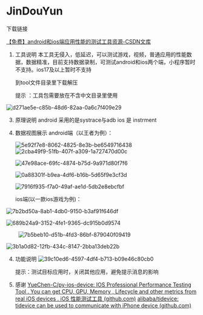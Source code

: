 # JinDouYun

下载链接 

[【免费】android和ios端应用性能的测试工具资源-CSDN文库](https://download.csdn.net/download/weixin_40895135/89786960)





1. 工具说明
   本工具无侵入，低延迟，可以测试游戏，视频，普通应用的性能数据，数据精准，目前支持数据录制，可测试android和ios两个端，小程序暂时不支持。ios17及以上暂时不支持

   到tool文件目录里下载解压



   提示 ：工具包需要放在不含中文目录里使用
   
   
![d271ae5e-c85b-48d6-82aa-0a6c7f409e29](https://github.com/user-attachments/assets/00d52421-f0c8-412c-8896-78bc95217408)



3. 原理说明
   android 采用的是systrace与adb
   ios 是 instrment

4. 数据视图展示
   android端（以王者为例）：
   
   

   ![5e92f7e8-8062-4825-8e3b-be6549716438](file:///C:/Users/Avidly/Pictures/Typedown/5e92f7e8-8062-4825-8e3b-be6549716438.png)
    ![2cba49f9-51fb-407f-a309-1a727470d00c](file:///C:/Users/Avidly/Pictures/Typedown/2cba49f9-51fb-407f-a309-1a727470d00c.png)

   ![47e98ace-69fc-4874-b75d-9a971d80f7f6](file:///C:/Users/Avidly/Pictures/Typedown/47e98ace-69fc-4874-b75d-9a971d80f7f6.png)

   ![0a88301f-b9ea-4df6-b16b-5d65f9e3cf3d](file:///C:/Users/Avidly/Pictures/Typedown/0a88301f-b9ea-4df6-b16b-5d65f9e3cf3d.png)

   ![7916f935-f7a0-49af-ae1d-5db2e8ebcfbf](file:///C:/Users/Avidly/Pictures/Typedown/7916f935-f7a0-49af-ae1d-5db2e8ebcfbf.png)





   ios端(以一款ios游戏为例)：

![7b2bd50a-8ab1-4db0-9150-b3af91f646df](file:///C:/Users/Avidly/Pictures/Typedown/7b2bd50a-8ab1-4db0-9150-b3af91f646df.png)



![689b24a9-3152-4fe1-9365-dc915b0d9574](file:///C:/Users/Avidly/Pictures/Typedown/689b24a9-3152-4fe1-9365-dc915b0d9574.png)

        ![7b5beb10-d51b-4fd3-86bf-879040f09419](file:///C:/Users/Avidly/Pictures/Typedown/7b5beb10-d51b-4fd3-86bf-879040f09419.png)

![3b1a0d82-12fb-434c-8147-2bba13deb22b](file:///C:/Users/Avidly/Pictures/Typedown/3b1a0d82-12fb-434c-8147-2bba13deb22b.png)

4. 功能说明
      ![39c10ed6-4597-4df4-b713-b09e46c80cb0](C:\Users\Avidly\Pictures\Typedown\39c10ed6-4597-4df4-b713-b09e46c80cb0.png)
   
   

   提示：测试目标应用时，关闭其他应用，避免提示消息的影响



6. 感谢
   [YueChen-C/py-ios-device: IOS Professional Performance Testing Tool . You can get CPU, GPU, Memory , Lifecycle and other metrics from real iOS devices . iOS 性能测试工具 (github.com)](https://github.com/YueChen-C/py-ios-device)
   [alibaba/tidevice: tidevice can be used to communicate with iPhone device (github.com)](https://github.com/alibaba/tidevice)
